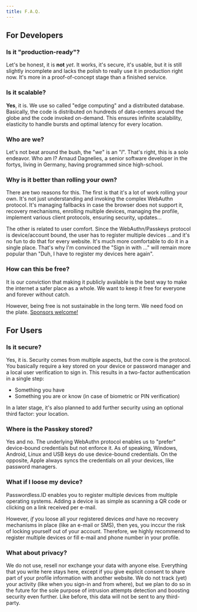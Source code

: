 ```yaml
---
title: F.A.Q.
---
```


For Developers
--------------

### Is it "production-ready"?

Let's be honest, it is **not** *yet*. It works, it's secure, it's usable,
but it is still slightly incomplete and lacks the polish to really use it in production right now. 
It's more in a proof-of-concept stage than a finished service.


### Is it scalable?

**Yes**, it is. We use so called "edge computing" and a distributed database. Basically, the code is distributed on hundreds of data-centers around the globe and the code invoked on-demand. This ensures infinite scalability, elasticity to handle bursts and optimal latency for every location.


### Who are we?

Let's not beat around the bush, the "*we*" is an "*I*". That's right, this is a solo endeavor. Who am I?
Arnaud Dagnelies, a senior software developer in the fortys, living in Germany, having programmed since high-school.


### Why is it better than rolling your own?

There are two reasons for this. The first is that it's a lot of work rolling your own. It's not just understanding and invoking the complex WebAuthn protocol. It's managing fallbacks in case the browser does not support it, recovery mechanisms, enrolling multiple devices, managing the profile, implement various client protocols, ensuring security, updates...

The other is related to user comfort. Since the WebAuthn/Passkeys protocol is device/account bound, the user has to register multiple devices ...and it's no fun to do that for every website. It's much more comfortable to do it in a single place. That's why I'm convinced the "Sign in with ..." will remain more popular than "Duh, I have to register my devices here again".


### How can this be free?

It is our conviction that making it publicly available is the best way to make the internet a safer place as a whole.
We want to keep it free for everyone and forever without catch.

However, being free is not sustainable in the long term. We need food on the plate. [Sponsors welcome!](https://github.com/sponsors/passwordless-id)


For Users
---------

### Is it secure?

Yes, it is. Security comes from multiple aspects, but the core is the protocol.
You basically require a key stored on your device or password manager and a local user verification to sign in.
This results in a two-factor authentication in a single step:

- Something you have
- Something you are or know (in case of biometric or PIN verification)

In a later stage, it's also planned to add further security using an optional third factor: your location.


### Where is the Passkey stored?

Yes and no. The underlying WebAuthn protocol enables us to "prefer" device-bound credentials but not enforce it.
As of speaking, Windows, Android, Linux and USB keys do use device-bound credentials.
On the opposite, Apple always syncs the credentials on all your devices, like password managers.


### What if I loose my device?

Passwordless.ID enables you to register multiple devices from multiple operating systems.
Adding a device is as simple as scanning a QR code or clicking on a link received per e-mail.

However, *if* you loose all your registered devices *and* have no recovery mechanisms in place (like an e-mail or SMS), then yes, you inccur the risk of locking yourself out of your account. Therefore, we highly recommend to register multiple devices or fill e-mail and phone number in your profile.


### What about privacy?

We do not use, resell nor exchange your data with anyone else.
Everything that you write here stays here, except if you give explicit consent to share part of your profile information with another website.
We do not track (yet) your activity (like when you sign-in and from where), but we plan to do so in the future for the sole purpose of intrusion attempts detection and boosting security even further. Like before, this data will not be sent to any third-party.


